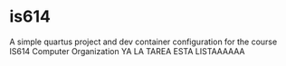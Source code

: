 # is614
A simple quartus project and dev container configuration for the course IS614 Computer Organization
YA LA TAREA ESTA LISTAAAAAA
